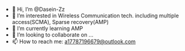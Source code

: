 - 👋 Hi, I’m @Dasein-Zz
- 👀 I’m interested in Wireless Communication tech. including multiple access(SCMA), Sparse recovery(AMP)
- 🌱 I’m currently learning AMP
- 💞️ I’m looking to collaborate on ...
- 📫 How to reach me: a17787196679@outlook.com

<!---
Dasein-Zz/Dasein-Zz is a ✨ special ✨ repository because its `README.md` (this file) appears on your GitHub profile.
You can click the Preview link to take a look at your changes.
--->
